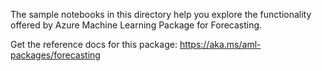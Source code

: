 The sample notebooks in this directory help you explore the functionality offered by Azure Machine Learning Package for Forecasting.

Get the reference docs for this package: https://aka.ms/aml-packages/forecasting
